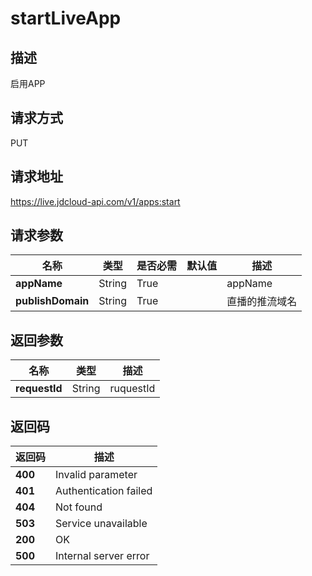 # startLiveApp


## 描述
启用APP

## 请求方式
PUT

## 请求地址
https://live.jdcloud-api.com/v1/apps:start


## 请求参数
|名称|类型|是否必需|默认值|描述|
|---|---|---|---|---|
|**appName**|String|True| |appName|
|**publishDomain**|String|True| |直播的推流域名|


## 返回参数
|名称|类型|描述|
|---|---|---|
|**requestId**|String|ruquestId|


## 返回码
|返回码|描述|
|---|---|
|**400**|Invalid parameter|
|**401**|Authentication failed|
|**404**|Not found|
|**503**|Service unavailable|
|**200**|OK|
|**500**|Internal server error|
